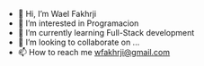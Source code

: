- 👋 Hi, I’m Wael Fakhrji
- 👀 I’m interested in Programacion
- 🌱 I’m currently learning  Full-Stack development
- 💞️ I’m looking to collaborate on ...
- 📫 How to reach me wfakhrji@gmail.com

<!---
WaelS87/WaelS87 is a ✨ special ✨ repository because its `README.md` (this file) appears on your GitHub profile.
You can click the Preview link to take a look at your changes.
--->

